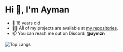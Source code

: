 <h1>Hi 👋, I'm Ayman</h1>

* 🌱 18 years old
* 👨‍💻 All of my projects are available at <a href="https://github.com/aymzndev?tab=repositories&type=source" target="_blank"> my repositories</a>.
* 📫 You can reach me out on Discord: <strong>@aymzn</strong>

![Top Langs](https://github-readme-stats.vercel.app/api/top-langs/?username=anuraghazra&layout=compact)
